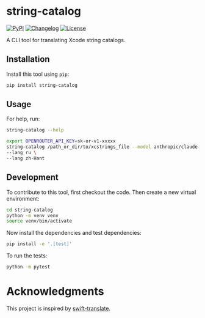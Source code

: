 # string-catalog

[![PyPI](https://img.shields.io/pypi/v/string-catalog.svg)](https://pypi.org/project/string-catalog/)
[![Changelog](https://img.shields.io/github/v/release/Sanster/string-catalog?include_prereleases&label=changelog)](https://github.com/Sanster/string-catalog/releases)
[![License](https://img.shields.io/badge/license-Apache%202.0-blue.svg)](https://github.com/Sanster/string-catalog/blob/master/LICENSE)

A CLI tool for translating Xcode string catalogs.

## Installation

Install this tool using `pip`:

```bash
pip install string-catalog
```

## Usage

For help, run:

```bash
string-catalog --help
```

```bash
export OPENROUTER_API_KEY=sk-or-v1-xxxxx
string-catalog /path_or_dir/to/xcstrings_file --model anthropic/claude-3.5-sonnet \
--lang ru \
--lang zh-Hant
```

## Development

To contribute to this tool, first checkout the code. Then create a new virtual environment:

```bash
cd string-catalog
python -m venv venv
source venv/bin/activate
```

Now install the dependencies and test dependencies:

```bash
pip install -e '.[test]'
```

To run the tests:

```bash
python -m pytest
```

# Acknowledgments

This project is inspired by [swift-translate](https://github.com/hidden-spectrum/swift-translate).
